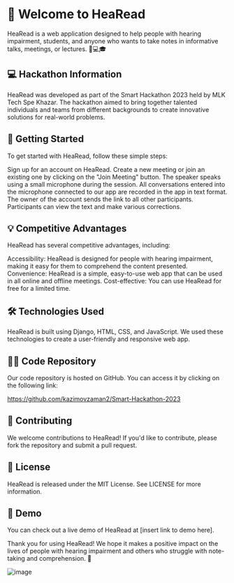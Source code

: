 # 👋 Welcome to HeaRead

HeaRead is a web application designed to help people with hearing impairment, students, and anyone who wants to take notes in informative talks, meetings, or lectures. 📝💻🎓

## 💻 Hackathon Information
HeaRead was developed as part of the Smart Hackathon 2023 held by MLK Tech Spe Khazar. The hackathon aimed to bring together talented individuals and teams from different backgrounds to create innovative solutions for real-world problems.

## 🚀 Getting Started
To get started with HeaRead, follow these simple steps:

Sign up for an account on HeaRead.
Create a new meeting or join an existing one by clicking on the "Join Meeting" button.
The speaker speaks using a small microphone during the session. All conversations entered into the microphone connected to our app are recorded in the app in text format.
The owner of the account sends the link to all other participants.
Participants can view the text and make various corrections.

## 💡 Competitive Advantages
HeaRead has several competitive advantages, including:

Accessibility: HeaRead is designed for people with hearing impairment, making it easy for them to comprehend the content presented.
Convenience: HeaRead is a simple, easy-to-use web app that can be used in all online and offline meetings.
Cost-effective: You can use HeaRead for free for a limited time.

## 🛠️ Technologies Used
HeaRead is built using Django, HTML, CSS, and JavaScript. We used these technologies to create a user-friendly and responsive web app.

## 👨‍💻 Code Repository
Our code repository is hosted on GitHub. You can access it by clicking on the following link:

https://github.com/kazimovzaman2/Smart-Hackathon-2023

## 🤝 Contributing
We welcome contributions to HeaRead! If you'd like to contribute, please fork the repository and submit a pull request.

## 📝 License
HeaRead is released under the MIT License. See LICENSE for more information.

## 👀 Demo
You can check out a live demo of HeaRead at [insert link to demo here].

Thank you for using HeaRead! We hope it makes a positive impact on the lives of people with hearing impairment and others who struggle with note-taking and comprehension. 🙏





![image](https://user-images.githubusercontent.com/92586852/235341147-b728c0c7-2927-4a35-a24f-6b2431ffb488.png)
